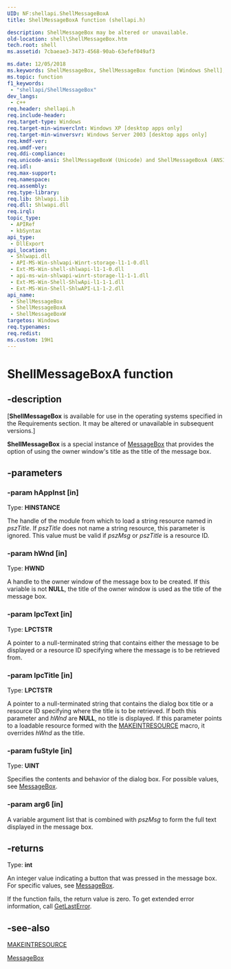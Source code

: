 ```yaml
---
UID: NF:shellapi.ShellMessageBoxA
title: ShellMessageBoxA function (shellapi.h)

description: ShellMessageBox may be altered or unavailable.
old-location: shell\ShellMessageBox.htm
tech.root: shell
ms.assetid: 7cbaeae3-3473-4568-90ab-63efef049af3

ms.date: 12/05/2018
ms.keywords: ShellMessageBox, ShellMessageBox function [Windows Shell], ShellMessageBoxA, ShellMessageBoxW, _win32_ShellMessageBox, shell.ShellMessageBox, shellapi/ShellMessageBox, shellapi/ShellMessageBoxA, shellapi/ShellMessageBoxW
ms.topic: function
f1_keywords: 
 - "shellapi/ShellMessageBox"
dev_langs:
 - c++
req.header: shellapi.h
req.include-header: 
req.target-type: Windows
req.target-min-winverclnt: Windows XP [desktop apps only]
req.target-min-winversvr: Windows Server 2003 [desktop apps only]
req.kmdf-ver: 
req.umdf-ver: 
req.ddi-compliance: 
req.unicode-ansi: ShellMessageBoxW (Unicode) and ShellMessageBoxA (ANSI)
req.idl: 
req.max-support: 
req.namespace: 
req.assembly: 
req.type-library: 
req.lib: Shlwapi.lib
req.dll: Shlwapi.dll
req.irql: 
topic_type:
 - APIRef
 - kbSyntax
api_type:
 - DllExport
api_location:
 - Shlwapi.dll
 - API-MS-Win-shlwapi-Winrt-storage-l1-1-0.dll
 - Ext-MS-Win-shell-shlwapi-l1-1-0.dll
 - api-ms-win-shlwapi-winrt-storage-l1-1-1.dll
 - Ext-MS-Win-Shell-ShlwApi-l1-1-1.dll
 - Ext-MS-Win-Shell-ShlwAPI-L1-1-2.dll
api_name:
 - ShellMessageBox
 - ShellMessageBoxA
 - ShellMessageBoxW
targetos: Windows
req.typenames: 
req.redist: 
ms.custom: 19H1
---
```


# ShellMessageBoxA function


## -description


<p class="CCE_Message">[<b>ShellMessageBox</b> is available for use in the operating systems specified in the Requirements section. It may be altered or unavailable in subsequent versions.]

<b>ShellMessageBox</b> is a special instance of <a href="https://docs.microsoft.com/windows/desktop/api/winuser/nf-winuser-messagebox">MessageBox</a> that provides the option of using the owner window's title as the title of the message box.
  


## -parameters




### -param hAppInst [in]

Type: <b>HINSTANCE</b>

The handle of the module from which to load a string resource named in <i>pszTitle</i>. If <i>pszTitle</i> does not name a string resource, this parameter is ignored. This value must be valid if <i>pszMsg</i> or <i>pszTitle</i> is a resource ID.


### -param hWnd [in]

Type: <b>HWND</b>

A handle to the owner window of the message box to be created. If this variable is not <b>NULL</b>, the title of the owner window is used as the title of the message box.


### -param lpcText [in]

Type: <b>LPCTSTR</b>

A pointer to a null-terminated string that contains either the message to be displayed or a resource ID specifying where the message is to be retrieved from.


### -param lpcTitle [in]

Type: <b>LPCTSTR</b>

A pointer to a null-terminated string that contains the dialog box title or a resource ID specifying where the title is to be retrieved. If both this parameter and <i>hWnd</i> are <b>NULL</b>, no title is displayed. If this parameter points to a loadable resource formed with the <a href="https://docs.microsoft.com/windows/desktop/api/winuser/nf-winuser-makeintresourcea">MAKEINTRESOURCE</a> macro, it overrides <i>hWnd</i> as the title.


### -param fuStyle [in]

Type: <b>UINT</b>

Specifies the contents and behavior of the dialog box. For possible values, see <a href="https://docs.microsoft.com/windows/desktop/api/winuser/nf-winuser-messagebox">MessageBox</a>.


### -param arg6 [in]

A variable argument list that is combined with <i>pszMsg</i> to form the full text displayed in the message box.


## -returns



Type: <b>int</b>

An integer value indicating a button that was pressed in the message box. For specific values, see <a href="https://docs.microsoft.com/windows/desktop/api/winuser/nf-winuser-messagebox">MessageBox</a>.

					

If the function fails, the return value is zero. To get extended error information, call <a href="https://docs.microsoft.com/windows/desktop/api/errhandlingapi/nf-errhandlingapi-getlasterror">GetLastError</a>.




## -see-also




<a href="https://docs.microsoft.com/windows/desktop/api/winuser/nf-winuser-makeintresourcea">MAKEINTRESOURCE</a>



<a href="https://docs.microsoft.com/windows/desktop/api/winuser/nf-winuser-messagebox">MessageBox</a>
 

 

